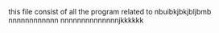 this file consist of all the program related to
nbuibkjbkjbljbmb
nnnnnnnnnnnn
nnnnnnnnnnnnnnjkkkkkk
